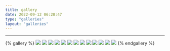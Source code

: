 ```yaml
---
title: gallery
date: 2022-09-12 06:28:47
type: "galleries"
layout: "galleries"
---
```




---



{% gallery %}
![](https://pic.hycbook.com/i//hexo/gallery/minority/莉可丽丝.webp)
![](https://pic.hycbook.com/i//hexo/gallery/minority/女孩2.webp)
![](https://pic.hycbook.com/i//hexo/gallery/minority/食戟之灵.webp)
![](https://pic.hycbook.com/i//hexo/gallery/minority/式守同学不只可爱而已.webp)
![](https://pic.hycbook.com/i//hexo/gallery/minority/英雄联盟.webp)
![](https://pic.hycbook.com/i//hexo/gallery/minority/Abominable.webp)
![](https://pic.hycbook.com/i//hexo/gallery/minority/Tanaka-kun-is-Always-Listless.webp)
![](https://pic.hycbook.com/i//hexo/gallery/minority/比翼之吻.webp)
![](https://pic.hycbook.com/i//hexo/gallery/minority/测不准的阿波连同学.webp)
![](https://pic.hycbook.com/i//hexo/gallery/minority/盾之勇者成名录.webp)
![](https://pic.hycbook.com/i//hexo/gallery/minority/钢铁侠.webp)
![](https://pic.hycbook.com/i//hexo/gallery/minority/进击的巨人.webp)
![](https://pic.hycbook.com/i//hexo/gallery/minority/酷女孩.webp)
{% endgallery %}

